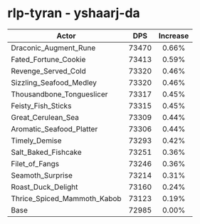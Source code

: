 # rlp-tyran - yshaarj-da
| Actor | DPS | Increase |
|---|:---:|:---:|
|Draconic_Augment_Rune|73470|0.66%|
|Fated_Fortune_Cookie|73413|0.59%|
|Revenge_Served_Cold|73320|0.46%|
|Sizzling_Seafood_Medley|73320|0.46%|
|Thousandbone_Tongueslicer|73317|0.45%|
|Feisty_Fish_Sticks|73315|0.45%|
|Great_Cerulean_Sea|73309|0.44%|
|Aromatic_Seafood_Platter|73306|0.44%|
|Timely_Demise|73293|0.42%|
|Salt_Baked_Fishcake|73251|0.36%|
|Filet_of_Fangs|73246|0.36%|
|Seamoth_Surprise|73214|0.31%|
|Roast_Duck_Delight|73160|0.24%|
|Thrice_Spiced_Mammoth_Kabob|73123|0.19%|
|Base|72985|0.00%|
